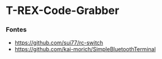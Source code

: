 # T-REX-Code-Grabber

### Fontes

- https://github.com/sui77/rc-switch
- https://github.com/kai-morich/SimpleBluetoothTerminal
